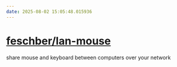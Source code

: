 ```yaml
---
date: 2025-08-02 15:05:48.015936
---
```


# [feschber/lan-mouse](https://github.com/feschber/lan-mouse)

share mouse and keyboard between computers over your network